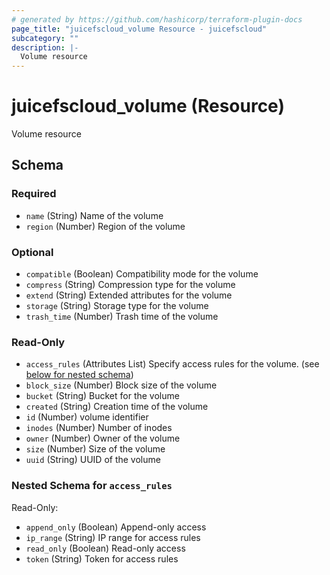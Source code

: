 ```yaml
---
# generated by https://github.com/hashicorp/terraform-plugin-docs
page_title: "juicefscloud_volume Resource - juicefscloud"
subcategory: ""
description: |-
  Volume resource
---
```


# juicefscloud_volume (Resource)

Volume resource



<!-- schema generated by tfplugindocs -->
## Schema

### Required

- `name` (String) Name of the volume
- `region` (Number) Region of the volume

### Optional

- `compatible` (Boolean) Compatibility mode for the volume
- `compress` (String) Compression type for the volume
- `extend` (String) Extended attributes for the volume
- `storage` (String) Storage type for the volume
- `trash_time` (Number) Trash time of the volume

### Read-Only

- `access_rules` (Attributes List) Specify access rules for the volume. (see [below for nested schema](#nestedatt--access_rules))
- `block_size` (Number) Block size of the volume
- `bucket` (String) Bucket for the volume
- `created` (String) Creation time of the volume
- `id` (Number) volume identifier
- `inodes` (Number) Number of inodes
- `owner` (Number) Owner of the volume
- `size` (Number) Size of the volume
- `uuid` (String) UUID of the volume

<a id="nestedatt--access_rules"></a>
### Nested Schema for `access_rules`

Read-Only:

- `append_only` (Boolean) Append-only access
- `ip_range` (String) IP range for access rules
- `read_only` (Boolean) Read-only access
- `token` (String) Token for access rules
